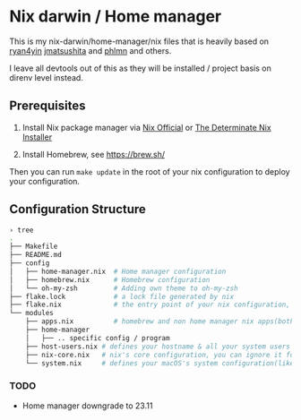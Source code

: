 # Nix darwin / Home manager

This is my nix-darwin/home-manager/nix files that is heavily based on [ryan4yin](https://github.com/ryan4yin/nix-darwin-kickstarter) [jmatsushita](https://gist.github.com/jmatsushita/5c50ef14b4b96cb24ae5268dab613050) and [phlmn](https://github.com/phlmn/nix-darwin-config/tree/main) and others.

I leave all devtools out of this as they will be installed / project basis on direnv level instead.

## Prerequisites


1. Install Nix package manager via [Nix Official](https://nixos.org/download.html#nix-install-macos) or [The Determinate Nix Installer](https://github.com/DeterminateSystems/nix-installer)

2. Install Homebrew, see <https://brew.sh/>

Then you can run `make update` in the root of your nix configuration to deploy your configuration.

## Configuration Structure


```bash
› tree
.
├── Makefile
├── README.md
├── config
│   ├── home-manager.nix  # Home manager configuration
│   ├── homebrew.nix      # Homebrew configuration
│   └── oh-my-zsh         # Adding own theme to oh-my-zsh
├── flake.lock            # a lock file generated by nix
├── flake.nix             # the entry point of your nix configuration, you need to add your hostname here
└── modules
    ├── apps.nix          # homebrew and non home manager nix apps(both GUI & CLI)
    ├── home-manager
    │   ├── .. specific config / program
    ├── host-users.nix # defines your hostname & all your system users
    ├── nix-core.nix   # nix's core configuration, you can ignore it for now
    └── system.nix     # defines your macOS's system configuration(like dock, trackpad, keyboard, finder, loginwindow, etc.)
```

### TODO
* Home manager downgrade to 23.11
